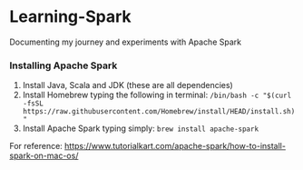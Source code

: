 # Learning-Spark
Documenting my journey and experiments with Apache Spark


### Installing Apache Spark
1. Install Java, Scala and JDK (these are all dependencies)
2. Install Homebrew typing the following in terminal: `/bin/bash -c "$(curl -fsSL https://raw.githubusercontent.com/Homebrew/install/HEAD/install.sh)"`
3. Install Apache Spark typing simply: `brew install apache-spark`

For reference: https://www.tutorialkart.com/apache-spark/how-to-install-spark-on-mac-os/
